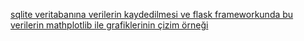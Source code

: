 

[sqlite veritabanına verilerin kaydedilmesi ve flask frameworkunda bu verilerin mathplotlib ile grafiklerinin çizim örneği](https://ferhatcicek.com/2021/06/28/12530/)
